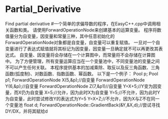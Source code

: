 # Partial_Derivative
Find partial derivative
#一个简单的求偏导数的程序，在EasyC++.cpp中调用相关函数和类。
请使用ForwardOperationNode来创建基本的运算变量。
程序将数值量分为自变量，因变量和常量三种，其中任意初始化的ForwardOperationNode对象都是自变量，自变量可以重复赋值。
一旦对一个自变量进行了表达式赋值就将其标记为因变量，因变量一旦确定就不可以再更改其表达式。
自变量、因变量将会存储在一个计算图中，而常量将不会存储在计算图中。
为了方便管理，所有变量运算应当在一个变量池中，不同变量池的变量之间不可以产生任何关联。
本程序提供基本的加减乘除、取反以及反三角函数、三角函数(弧度制)、对数函数、指数函数、幂函数。
以下是一个例子：
Pool p;
Pool p1;
ForwardOperationNode X(5,&p);//自变量
ForwardOperationNode Y(6,&p);//自变量
ForwardOperationNode Z(7,&p1)//自变量
Y=X+5;//Y变为因变量，而X仍为自变量
X=5;//允许，因为此时X为自变量
Y=5;//不允许，因为此时Y为自变量，此时尝试修改Y的表达式为Y=5
Y=X+Z;//不允许，因为X与Z不在同一个变量池
float d;
ForwardOperationNode::GradientBack(&Y,&X,d);//尝试寻找DY/DX，并将其赋给d
